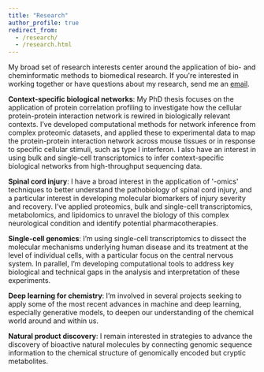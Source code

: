 ```yaml
---
title: "Research"
author_profile: true
redirect_from: 
  - /research/
  - /research.html
---
```


My broad set of research interests center around the application of bio- and cheminformatic methods to biomedical research. If you're interested in working together or have questions about my research, send me an [email](mailto:michaelskinnider@gmail.com).

**Context-specific biological networks**: My PhD thesis focuses on the application of protein correlation profiling to investigate how the cellular protein-protein interaction network is rewired in biologically relevant contexts. I’ve developed computational methods for network inference from complex proteomic datasets, and applied these to experimental data to map the protein-protein interaction network across mouse tissues or in response to specific cellular stimuli, such as type I interferon. I also have an interest in using bulk and single-cell transcriptomics to infer context-specific biological networks from high-throughput sequencing data. 

**Spinal cord injury**: I have a broad interest in the application of '-omics' techniques to better understand the pathobiology of spinal cord injury, and a particular interest in developing molecular biomarkers of injury severity and recovery. I’ve applied proteomics, bulk and single-cell transcriptomics, metabolomics, and lipidomics to unravel the biology of this complex neurological condition and identify potential pharmacotherapies.  

**Single-cell genomics**: I’m using single-cell transcriptomics to dissect the molecular mechanisms underlying human disease and its treatment at the level of individual cells, with a particular focus on the central nervous system. In parallel, I’m developing computational tools to address key biological and technical gaps in the analysis and interpretation of these experiments. 

**Deep learning for chemistry**: I’m involved in several projects seeking to apply some of the most recent advances in machine and deep learning, especially generative models, to deepen our understanding of the chemical world around and within us.

**Natural product discovery**: I remain interested in strategies to advance the discovery of bioactive natural molecules by connecting genomic sequence information to the chemical structure of genomically encoded but cryptic metabolites. 
